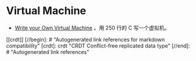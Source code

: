 Virtual Machine
===

- [Write your Own Virtual Machine](https://justinmeiners.github.io/lc3-vm/) 。用 250 行的 C 写一个虚拟机。

[[crdt]]
[//begin]: # "Autogenerated link references for markdown compatibility"
[crdt]: crdt "CRDT Conflict-free replicated data type"
[//end]: # "Autogenerated link references"